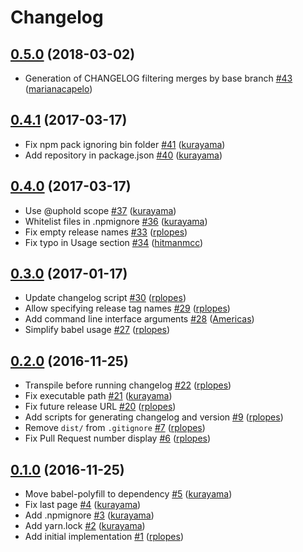 # Changelog

## [0.5.0](https://github.com/uphold/github-changelog-generator/releases/tag/v0.5.0) (2018-03-02)
- Generation of CHANGELOG filtering merges by base branch [\#43](https://github.com/uphold/github-changelog-generator/pull/43) ([marianacapelo](https://github.com/marianacapelo))

## [0.4.1](https://github.com/uphold/github-changelog-generator/releases/tag/v0.4.1) (2017-03-17)
- Fix npm pack ignoring bin folder [\#41](https://github.com/uphold/github-changelog-generator/pull/41) ([kurayama](https://github.com/kurayama))
- Add repository in package.json [\#40](https://github.com/uphold/github-changelog-generator/pull/40) ([kurayama](https://github.com/kurayama))

## [0.4.0](https://github.com/uphold/github-changelog-generator/releases/tag/v0.4.0) (2017-03-17)
- Use @uphold scope [\#37](https://github.com/uphold/github-changelog-generator/pull/37) ([kurayama](https://github.com/kurayama))
- Whitelist files in .npmignore [\#36](https://github.com/uphold/github-changelog-generator/pull/36) ([kurayama](https://github.com/kurayama))
- Fix empty release names [\#33](https://github.com/uphold/github-changelog-generator/pull/33) ([rplopes](https://github.com/rplopes))
- Fix typo in Usage section [\#34](https://github.com/uphold/github-changelog-generator/pull/34) ([hitmanmcc](https://github.com/hitmanmcc))

## [0.3.0](https://github.com/uphold/github-changelog-generator/releases/tag/v0.3.0) (2017-01-17)
- Update changelog script [\#30](https://github.com/uphold/github-changelog-generator/pull/30) ([rplopes](https://github.com/rplopes))
- Allow specifying release tag names [\#29](https://github.com/uphold/github-changelog-generator/pull/29) ([rplopes](https://github.com/rplopes))
- Add command line interface arguments [\#28](https://github.com/uphold/github-changelog-generator/pull/28) ([Americas](https://github.com/Americas))
- Simplify babel usage [\#27](https://github.com/uphold/github-changelog-generator/pull/27) ([rplopes](https://github.com/rplopes))

## [0.2.0](https://github.com/uphold/github-changelog-generator/releases/tag/v0.2.0) (2016-11-25)
- Transpile before running changelog [\#22](https://github.com/uphold/github-changelog-generator/pull/22) ([rplopes](https://github.com/rplopes))
- Fix executable path [\#21](https://github.com/uphold/github-changelog-generator/pull/21) ([kurayama](https://github.com/kurayama))
- Fix future release URL [\#20](https://github.com/uphold/github-changelog-generator/pull/20) ([rplopes](https://github.com/rplopes))
- Add scripts for generating changelog and version [\#9](https://github.com/uphold/github-changelog-generator/pull/9) ([rplopes](https://github.com/rplopes))
- Remove `dist/` from `.gitignore` [\#7](https://github.com/uphold/github-changelog-generator/pull/7) ([rplopes](https://github.com/rplopes))
- Fix Pull Request number display [\#6](https://github.com/uphold/github-changelog-generator/pull/6) ([rplopes](https://github.com/rplopes))

## [0.1.0](https://github.com/uphold/github-changelog-generator/releases/tag/v0.1.0) (2016-11-25)
- Move babel-polyfill to dependency [\#5](https://github.com/uphold/github-changelog-generator/pull/5) ([kurayama](https://github.com/kurayama))
- Fix last page [\#4](https://github.com/uphold/github-changelog-generator/pull/4) ([kurayama](https://github.com/kurayama))
- Add .npmignore [\#3](https://github.com/uphold/github-changelog-generator/pull/3) ([kurayama](https://github.com/kurayama))
- Add yarn.lock [\#2](https://github.com/uphold/github-changelog-generator/pull/2) ([kurayama](https://github.com/kurayama))
- Add initial implementation [\#1](https://github.com/uphold/github-changelog-generator/pull/1) ([rplopes](https://github.com/rplopes))
